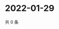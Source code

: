 # 2022-01-29

共 0 条

<!-- BEGIN WEIBO -->
<!-- 最后更新时间 Sat Jan 29 2022 03:11:27 GMT+0800 (China Standard Time) -->

<!-- END WEIBO -->
